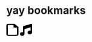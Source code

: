 # yay bookmarks
<img src="fileicon.svg" width=32 height=32 />
<img src="musicicon.svg" width=32 height=32 />
